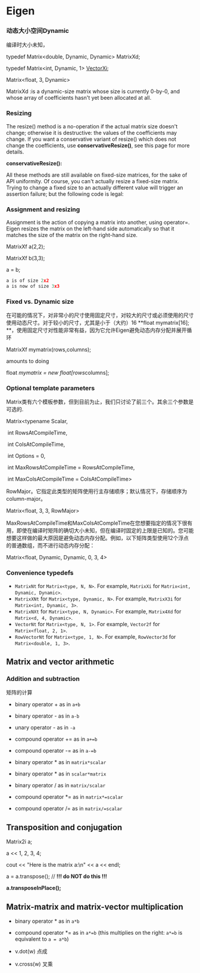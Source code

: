# Eigen  

### 动态大小空间Dynamic

编译时大小未知，

typedef Matrix<double, Dynamic, Dynamic> MatrixXd;

typedef Matrix<int, Dynamic, 1> [VectorXi](https://eigen.tuxfamily.org/dox/group__matrixtypedefs.html#gaf20e523ca57ee8ef0a945cd4703d2bfd);

Matrix<float, 3, Dynamic>

MatrixXd :is a dynamic-size matrix whose size is currently 0-by-0, and whose array of coefficients hasn't yet been allocated at all.

### Resizing  

The resize() method is a no-operation if the actual matrix size doesn't change; otherwise it is destructive: the values of the coefficients may change. If you want a conservative variant of resize() which does not change the coefficients, use **conservativeResize()**, see this page for more details.

**conservativeResize():**

All these methods are still available on fixed-size matrices, for the  sake of API uniformity. Of course, you can't actually resize a  fixed-size matrix. Trying to change a fixed size to an actually  different value will trigger an assertion failure; but the following  code is legal:

### Assignment and resizing

Assignment is the action of copying a matrix into another, using operator=. Eigen resizes the matrix on the left-hand side automatically so that it matches the size of the matrix on the right-hand size.

MatrixXf a(2,2);  

MatrixXf b(3,3);

a = b;

```c
a is of size 2x2
a is now of size 3x3
```



### Fixed vs. Dynamic size  

在可能的情况下，对非常小的尺寸使用固定尺寸，对较大的尺寸或必须使用的尺寸使用动态尺寸。对于较小的尺寸，尤其是小于（大约）16 **float mymatrix[16]; **，使用固定尺寸对性能非常有益，因为它允许Eigen避免动态内存分配并展开循环

MatrixXf mymatrix(rows,columns); 

 amounts to doing 

float *mymatrix = new float[rows*columns]; 

### Optional template parameters  

Matrix类有六个模板参数，但到目前为止，我们只讨论了前三个。其余三个参数是可选的.

Matrix<typename Scalar,

​       int RowsAtCompileTime,

​       int ColsAtCompileTime,

​       int Options = 0,

​       int MaxRowsAtCompileTime = RowsAtCompileTime,

​       int MaxColsAtCompileTime = ColsAtCompileTime>

RowMajor。它指定此类型的矩阵使用行主存储顺序；默认情况下，存储顺序为column-major。

Matrix<float, 3, 3, RowMajor>

MaxRowsAtCompileTime和MaxColsAtCompleTime在您想要指定的情况下很有用，即使在编译时矩阵的确切大小未知，但在编译时固定的上限是已知的。您可能想要这样做的最大原因是避免动态内存分配。例如，以下矩阵类型使用12个浮点的普通数组，而不进行动态内存分配：

Matrix<float, Dynamic, Dynamic, 0, 3, 4>

### Convenience typedefs  

- `MatrixNt` for `Matrix<type, N, N>`. For example, `MatrixXi` for `Matrix<int, Dynamic, Dynamic>`. 
- `MatrixXNt` for `Matrix<type, Dynamic, N>`. For example, `MatrixX3i` for `Matrix<int, Dynamic, 3>`. 
- `MatrixNXt` for `Matrix<type, N, Dynamic>`. For example, `Matrix4Xd` for `Matrix<d, 4, Dynamic>`. 
- `VectorNt` for `Matrix<type, N, 1>`. For example, `Vector2f` for `Matrix<float, 2, 1>`. 
- `RowVectorNt` for `Matrix<type, 1, N>`. For example, `RowVector3d` for `Matrix<double, 1, 3>`.

## Matrix and vector arithmetic  

### Addition and subtraction

矩阵的计算

- binary operator + as in `a+b` 
- binary operator - as in `a-b` 
- unary operator - as in `-a` 
- compound operator += as in `a+=b` 
- compound operator -= as in `a-=b` 

- binary operator * as in `matrix*scalar` 
- binary operator * as in `scalar*matrix` 
- binary operator / as in `matrix/scalar` 
- compound operator *= as in `matrix*=scalar` 
- compound operator /= as in `matrix/=scalar` 

## Transposition and conjugation

Matrix2i a; 

a << 1, 2, 3, 4;

cout << "Here is the matrix a:\n" << a << endl;

a = a.transpose(); // **!!! do NOT do this !!!**

**a.transposeInPlace();**

## Matrix-matrix and matrix-vector multiplication

- binary operator * as in `a*b` 

- compound operator *= as in `a*=b` (this multiplies on the right: `a*=b` is equivalent to `a = a*b`)

- v.dot(w) 点成

- v.cross(w) 叉乘

  
